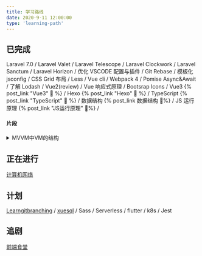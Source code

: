 ```yaml
---
title: 学习路线
date: 2020-9-11 12:00:00
type: 'learning-path'
---
```


## 已完成

Laravel 7.0 /
Laravel Valet /
Laravel Telescope /
Laravel Clockwork /
Laravel Sanctum /
Laravel Horizon /
优化 VSCODE 配置与插件 /
Git Rebase /
模板化 jsconfig /
CSS Grid 布局 /
Less /
Vue cli /
Webpack 4 /
Pomise Async&Await /
了解 Lodash /
Vue2(review) /
Vue 响应式原理 /
Bootsrap Icons /
Vue3 {% post_link "Vue3" 📝 %} /
Hexo {% post_link "Hexo" 📝 %} /
TypeScript {% post_link "TypeScript" 📝 %} /
数据结构 {% post_link 数据结构 📝%} /
JS 运行原理 {% post_link "JS运行原理" 📝%} /

#### 片段

<details>
<summary>MVVM中VM的结构</summary>

VM 包含编译器,响应式数据,渲染器

编译器(AST 抽象语法树 -> Transfer -> Generate)

-   AST Parser 通过正则将模板字符串解析并转换为抽象语法树,即节点(JavaScript Object),包含标签名,标签属性 内容,子节点
-   Transfer 将抽象语法树转为更详细的语法树(因为每个框架会有独有的标签属性,需要单独提出解析 提取,更细致的表现为在语法树中, 例如 Vue 中的指令)
-   Generate 依据详细的语法树生成渲染函数的逻辑代码

</details>

## 正在进行

[计算机网络](https://www.bilibili.com/video/BV19E411D78Q)

## 计划

[Learngitbranching](https://learngitbranching.js.org) /
[xuesql](http://xuesql.cn/lesson/introduction) /
Sass /
Serverless /
flutter /
k8s /
Jest

## 追剧

[前端食堂](https://github.com/Geekhyt/front-end-canteen)
